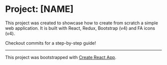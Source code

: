 # Project: [NAME]

This project was created to showcase how to create from scratch a simple web application.
It is built with React, Redux, Bootstrap (v4) and FA icons (v4).

Checkout commits for a step-by-step guide!

---

This project was bootstrapped with [Create React App](https://github.com/facebook/create-react-app).

